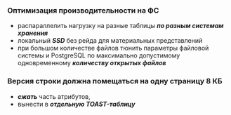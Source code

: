 ### Оптимизация производительности на ФС
* распараллелить нагрузку на разные таблицы ***по разным системам хранения***
* локальный ***SSD*** без рейда для материальных представлений
* при большом количестве файлов тюнить параметры файловой системы и PostgreSQL по максимально допустимому одновременному ***количеству открытых файлов***

### Версия строки должна помещаться на одну страницу 8 КБ 
* ***сжать*** часть атрибутов,
* вынести в ***отдельную TOAST-таблицу***

